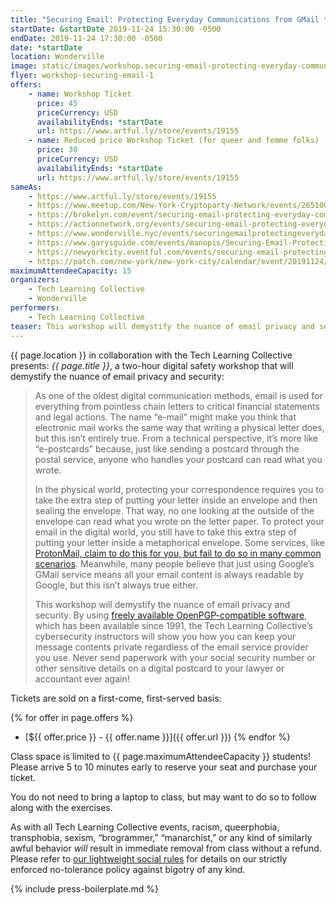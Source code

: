 ```yaml
---
title: "Securing Email: Protecting Everyday Communications from GMail to ProtonMail"
startDate: &startDate 2019-11-24 15:30:00 -0500
endDate: 2019-11-24 17:30:00 -0500
date: *startDate
location: Wonderville
image: static/images/workshop.securing-email-protecting-everyday-communications-from-gmail-to-protonmail.rectangle.png
flyer: workshop-securing-email-1
offers:
    - name: Workshop Ticket
      price: 45
      priceCurrency: USD
      availabilityEnds: *startDate
      url: https://www.artful.ly/store/events/19155
    - name: Reduced price Workshop Ticket (for queer and femme folks)
      price: 30
      priceCurrency: USD
      availabilityEnds: *startDate
      url: https://www.artful.ly/store/events/19155
sameAs:
    - https://www.artful.ly/store/events/19155
    - https://www.meetup.com/New-York-Cryptoparty-Network/events/265100402/
    - https://brokelyn.com/event/securing-email-protecting-everyday-communications-from-gmail-to-protonmail/
    - https://actionnetwork.org/events/securing-email-protecting-everyday-communications-from-gmail-to-protonmail
    - https://www.wonderville.nyc/events/securingemailprotectingeverydaycommunicationsfromgmailtoprotonmail
    - https://www.garysguide.com/events/manopis/Securing-Email-Protecting-Everyday-Communications-from-GMail-to-ProtonMail
    - https://newyorkcity.eventful.com/events/securing-email-protecting-everyday-communication-/E0-001-131217530-6
    - https://patch.com/new-york/new-york-city/calendar/event/20191124/660894/securing-email-protecting-everyday-communications
maximumAttendeeCapacity: 15
organizers:
    - Tech Learning Collective
    - Wonderville
performers:
    - Tech Learning Collective
teaser: This workshop will demystify the nuance of email privacy and security. By using freely available OpenPGP-compatible software, which has been available since 1991, the Tech Learning Collective&rsquo;s cybersecurity instructors will show you how you can keep your message contents private regardless of the email service provider you use.
---
```


{{ page.location }} in collaboration with the Tech Learning Collective presents: *{{ page.title }}*, a two-hour digital safety workshop that will demystify the nuance of email privacy and security:

> As one of the oldest digital communication methods, email is used for everything from pointless chain letters to critical financial statements and legal actions. The name &ldquo;e-mail&rdquo; might make you think that electronic mail works the same way that writing a physical letter does, but this isn&rsquo;t entirely true. From a technical perspective, it&rsquo;s more like &ldquo;e-postcards&rdquo; because, just like sending a postcard through the postal service, anyone who handles your postcard can read what you wrote.
>
> In the physical world, protecting your correspondence requires you to take the extra step of putting your letter inside an envelope and then sealing the envelope. That way, no one looking at the outside of the envelope can read what you wrote on the letter paper. To protect your email in the digital world, you still have to take this extra step of putting your letter inside a metaphorical envelope. Some services, like [ProtonMail, claim to do this for you, but fail to do so in many common scenarios](https://github.com/AnarchoTechNYC/meta/wiki/ProtonMail). Meanwhile, many people believe that just using Google&rsquo;s GMail service means all your email content is always readable by Google, but this isn&rsquo;t always true either.
>
> This workshop will demystify the nuance of email privacy and security. By using [freely available OpenPGP-compatible software](https://prism-break.org/en/protocols/gpg/), which has been available since 1991, the Tech Learning Collective&rsquo;s cybersecurity instructors will show you how you can keep your message contents private regardless of the email service provider you use. Never send paperwork with your social security number or other sensitive details on a digital postcard to your lawyer or accountant ever again!

Tickets are sold on a first-come, first-served basis:

{% for offer in page.offers %}
* [${{ offer.price }} - {{ offer.name }}]({{ offer.url }})
{% endfor %}

Class space is limited to {{ page.maximumAttendeeCapacity }} students! Please arrive 5 to 10 minutes early to reserve your seat and purchase your ticket.

You do not need to bring a laptop to class, but may want to do so to follow along with the exercises.

As with all Tech Learning Collective events, racism, queerphobia, transphobia, sexism, &ldquo;brogrammer,&rdquo; &ldquo;manarchist,&rdquo; or any kind of similarly awful behavior *will* result in immediate removal from class without a refund. Please refer to [our lightweight social rules](https://github.com/AnarchoTechNYC/meta/wiki/Social-rules) for details on our strictly enforced no-tolerance policy against bigotry of any kind.

{% include press-boilerplate.md %}
